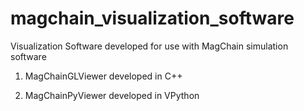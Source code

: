 # magchain_visualization_software
Visualization Software developed for use with MagChain simulation software

1) MagChainGLViewer developed in C++

2) MagChainPyViewer developed in VPython

